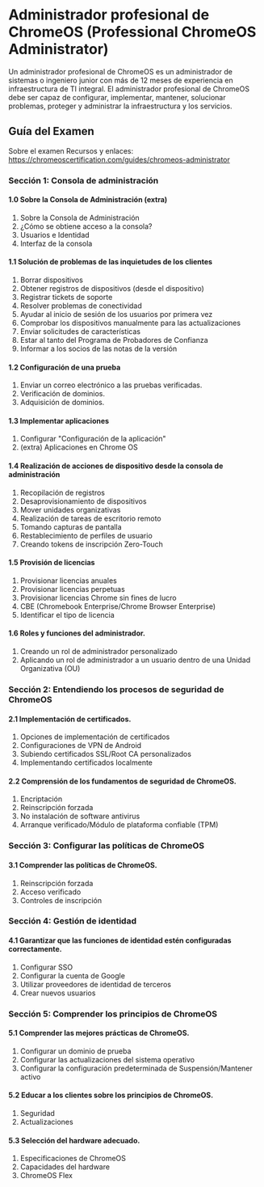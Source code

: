 # Administrador profesional de ChromeOS (Professional ChromeOS Administrator)
Un administrador profesional de ChromeOS es un administrador de sistemas o ingeniero junior con más de 12 meses de experiencia en infraestructura de TI integral. El administrador profesional de ChromeOS debe ser capaz de configurar, implementar, mantener, solucionar problemas, proteger y administrar la infraestructura y los servicios.

## Guía del Examen
Sobre el examen
Recursos y enlaces:
https://chromeoscertification.com/guides/chromeos-administrator

### Sección 1: Consola de administración

#### 1.0 Sobre la Consola de Administración (extra)

1. Sobre la Consola de Administración
2. ¿Cómo se obtiene acceso a la consola?
3. Usuarios e Identidad
4. Interfaz de la consola

#### 1.1 Solución de problemas de las inquietudes de los clientes

1. Borrar dispositivos 
2. Obtener registros de dispositivos (desde el dispositivo) 
3. Registrar tickets de soporte
4. Resolver problemas de conectividad 
5. Ayudar al inicio de sesión de los usuarios por primera vez 
6. Comprobar los dispositivos manualmente para las actualizaciones 
7. Enviar solicitudes de características
8. Estar al tanto del Programa de Probadores de Confianza
9. Informar a los socios de las notas de la versión

#### 1.2 Configuración de una prueba

1. Enviar un correo electrónico a las pruebas verificadas.
2. Verificación de dominios.
3. Adquisición de dominios.

#### 1.3 Implementar aplicaciones

1. Configurar "Configuración de la aplicación"
2. (extra) Aplicaciones en Chrome OS

#### 1.4 Realización de acciones de dispositivo desde la consola de administración 

1. Recopilación de registros
2. Desaprovisionamiento de dispositivos
3. Mover unidades organizativas
4. Realización de tareas de escritorio remoto
5. Tomando capturas de pantalla
6. Restablecimiento de perfiles de usuario
7. Creando tokens de inscripción Zero-Touch

#### 1.5 Provisión de licencias

1. Provisionar licencias anuales
2. Provisionar licencias perpetuas
3. Provisionar licencias Chrome sin fines de lucro
4. CBE (Chromebook Enterprise/Chrome Browser Enterprise)
5. Identificar el tipo de licencia

#### 1.6 Roles y funciones del administrador. 

1. Creando un rol de administrador personalizado
2. Aplicando un rol de administrador a un usuario dentro de una Unidad Organizativa (OU)

### Sección 2: Entendiendo los procesos de seguridad de  ChromeOS
#### 2.1 Implementación de certificados. 

1. Opciones de implementación de certificados
2. Configuraciones de VPN de Android
3. Subiendo certificados SSL/Root CA personalizados
4. Implementando certificados localmente

#### 2.2 Comprensión de los fundamentos de seguridad de ChromeOS.

1. Encriptación
2. Reinscripción forzada
3. No instalación de software antivirus
4. Arranque verificado/Módulo de plataforma confiable (TPM)

### Sección 3: Configurar las políticas de ChromeOS

#### 3.1 Comprender las políticas de ChromeOS. 
1. Reinscripción forzada
2. Acceso verificado
3. Controles de inscripción

### Sección 4: Gestión de identidad

#### 4.1 Garantizar que las funciones de identidad estén configuradas correctamente.

1. Configurar SSO
2. Configurar la cuenta de Google
3. Utilizar proveedores de identidad de terceros
4. Crear nuevos usuarios

### Sección 5: Comprender los principios de ChromeOS

#### 5.1 Comprender las mejores prácticas de ChromeOS. 

1. Configurar un dominio de prueba
2. Configurar las actualizaciones del sistema operativo
3. Configurar la configuración predeterminada de Suspensión/Mantener activo

#### 5.2 Educar a los clientes sobre los principios de ChromeOS. 

1. Seguridad 
2. Actualizaciones

#### 5.3 Selección del hardware adecuado. 

1. Especificaciones de ChromeOS 
2. Capacidades del hardware
3. ChromeOS Flex